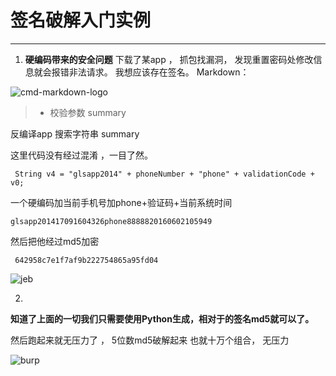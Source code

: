 #  签名破解入门实例

------

1.
    **硬编码带来的安全问题**
下载了某app ， 抓包找漏洞， 发现重置密码处修改信息就会报错非法请求。 我想应该存在签名。
 Markdown：





![cmd-markdown-logo](https://striker.teambition.net/thumbnail/110l4b531ca37dbde90853d02d0ae733adb1/w/800/h/282)

> * 校验参数 summary


反编译app  搜索字符串 summary

这里代码没有经过混淆 ，一目了然。

     String v4 = "glsapp2014" + phoneNumber + "phone" + validationCode + v0;
一个硬编码加当前手机号加phone+验证码+当前系统时间

    glsapp201417091604326phone8888820160602105949
然后把他经过md5加密



     642958c7e1f7af9b222754865a95fd04


![jeb][1]


  2.
  **知道了上面的一切我们只需要使用Python生成，相对于的签名md5就可以了。**

  然后跑起来就无压力了 ， 5位数md5破解起来 也就十万个组合， 无压力



 ![burp][2]



  [1]: https://striker.teambition.net/thumbnail/110k4d7ecf6631c9004757bf9cca3de79275/w/800/h/427
  [2]: https://striker.teambition.net/thumbnail/110kb8dca3c47ce19d5043bd27c36e172788/w/800/h/400
